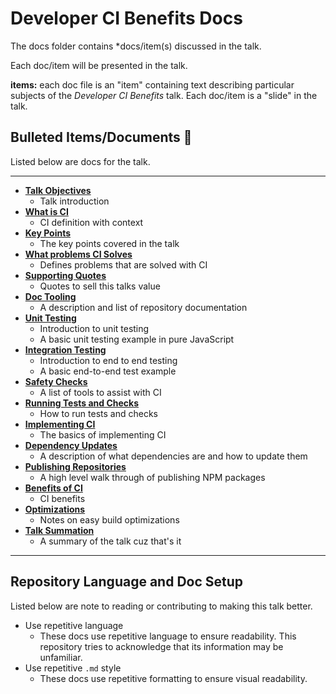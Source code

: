 # Developer CI Benefits Docs

The docs folder contains *docs/item(s) discussed in the talk.

Each doc/item will be presented in the talk.

**items:** each doc file is an "item" containing text describing particular subjects of the _Developer CI Benefits_ talk. Each doc/item is a "slide" in the talk.

## Bulleted Items/Documents 🔫

Listed below are docs for the talk.

----

- **[Talk Objectives](01-talk-objectives.md)**
  - Talk introduction
- **[What is CI](02-what-is-ci.md)**
  - CI definition with context
- **[Key Points](03-key-points.md)**
  - The key points covered in the talk
- **[What problems CI Solves](04-ci-solves-problems.md)**
  - Defines problems that are solved with CI
- **[Supporting Quotes](05-supporting-quotes.md)**
  - Quotes to sell this talks value
- **[Doc Tooling](06-doc-tooling.md)**
  - A description and list of repository documentation
- **[Unit Testing](07-unit-testing.md)**
  - Introduction to unit testing
  - A basic unit testing example in pure JavaScript
- **[Integration Testing](08-integration-testing.md)**
  - Introduction to end to end testing
  - A basic end-to-end test example
- **[Safety Checks](09-safety-checks.md)**
  - A list of tools to assist with CI
- **[Running Tests and Checks](10-running-tests-and-checks.md)**
  - How to run tests and checks
- **[Implementing CI](11-implementing-ci.md)**
  - The basics of implementing CI
- **[Dependency Updates](12-dependency-updates.md)**
  - A description of what dependencies are and how to update them
- **[Publishing Repositories](13-publishing-repositories.md)**
  - A high level walk through of publishing NPM packages
- **[Benefits of CI](14-ci-benefits.md)**
  - CI benefits
- **[Optimizations](15-optimizations.md)**
  - Notes on easy build optimizations
- **[Talk Summation](16-talk-summation.md)**
  - A summary of the talk cuz that's it

----

## Repository Language and Doc Setup

Listed below are note to reading or contributing to making this talk better.

- Use repetitive language
  - These docs use repetitive language to ensure readability. This repository tries to acknowledge that its information may be unfamiliar.
- Use repetitive `.md` style
  - These docs use repetitive formatting to ensure visual readability.
